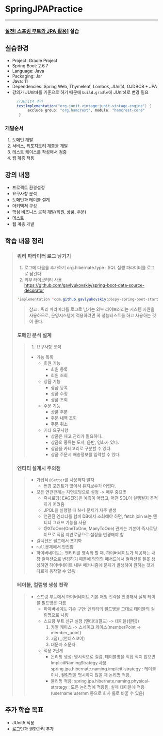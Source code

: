 # SpringJPAPractice

--------------------------------
### [실전! 스프링 부트와 JPA 활용1](https://www.inflearn.com/course/%EC%8A%A4%ED%94%84%EB%A7%81%EB%B6%80%ED%8A%B8-JPA-%ED%99%9C%EC%9A%A9-1/dashboard) 실습 <br>

## 실습환경<br>

- Project: Gradle Project
- Spring Boot: 2.6.7
- Language: Java
- Packaging: Jar
- Java: 11
- Dependencies: Spring Web, Thymeleaf, Lombok, JUnit4, OJDBC8 + JPA
- 강의가 JUnit4를 기준으로 하기 때문에 `build.gradle`에 JUnit4로 변경 필요
  ```java
    //JUnit4 추가 
    testImplementation("org.junit.vintage:junit-vintage-engine") {
         exclude group: "org.hamcrest", module: "hamcrest-core"
     }

### 개발순서<br>
1. 도메인 개발
2. 서비스, 리포지토리 계층을 개발
3. 테스트 케이스를 작성해서 검증
4. 웹 계층 적용

## 강의 내용<br>
- 프로젝트 환경설정
- 요구사항 분석
- 도메인과 테이블 설계
- 아키텍쳐 구성
- 핵심 비즈니스 로직 개발(회원, 상품, 주문)
- 테스트
- 웹 계층 개발


## 학습 내용 정리<br>
> ### 쿼리 파라미터 로그 남기기
> 1. 로그에 다음을 추가하기 org.hibernate.type : SQL 실행 파라미터를 로그로 남긴다.
> 2. 외부 라이브러리 사용</br>
     https://github.com/gavlyukovskiy/spring-boot-data-source-decorator
> ```java 
> 'implementation 'com.github.gavlyukovskiy:p6spy-spring-boot-starter:1.5.6' 
> ```
>> 참고 : 쿼리 파라미터를 로그로 남기는 외부 라이브러리는 시스템 자원을 사용하므로, 운영시스템에 적용하려면 꼭 성능테스트를 하고 사용하는 것이 좋다.
> ### 도메인 분석 설계
>> 1. 요구사항 분석
>>  - 기능 목록
>>    - 회원 기능
>>      - 회원 등록
>>      - 회원 조회
>>    - 상품 기능
>>      - 상품 등록
>>      - 상품 수정
>>      - 상품 조회
>>    - 주문 기능
>>      - 상품 주문
>>      - 주문 내역 조회
>>      - 주문 취소
>>    - 기타 요구사항
>>      - 상품은 재고 관리가 필요하다.
>>      - 상품의 종류는 도서, 음반, 영화가 있다.
>>      - 상품을 카테고리로 구분할 수 있다.
>>      - 상품 주문시 배송정보를 입력할 수 있다.
>
> ### 엔티티 설계시 주의점
>> - 가급적 `@Setter`를 사용하지 말자
>>   - 변경 포인트가 많아서 유지보수가 어렵다.
>> - 모든 연관관계는 지연로딩으로 설정 -> 매우 중요!!!
>>   - 즉시로딩( EAGER )은 예측이 어렵고, 어떤 SQL이 실행될지 추적하기 어려움
>>   - JPQL을 실행할 때 N+1 문제가 자주 발생  
>>   - 연관된 엔티티를 함께 DB에서 조회해야 하면, fetch join 또는 엔티티 그래프 기능을 사용 
>>   - @XToOne(OneToOne, ManyToOne) 관계는 기본이 즉시로딩이므로 직접 지연로딩으로 설정을 변경해야 함
>> - 컬렉션은 필드에서 초기화
>> - `null`문제에서 안전함
>> - 하이버네이트는 엔티티를 영속화 할 때, 하이버네이트가 제공하는 내장 컬랙션으로 변경하기 때문에 임의의 메서드에서 컬랙션을 잘못 생성하면
하이버네이트 내부 메커니즘에 문제가 발생하여 원하는 것과 다르게 동작할 수 있음
>
> ### 테이블, 컬럼명 생성 전략
>> - 스프링 부트에서 하이버네이트 기본 매핑 전략을 변경해서 실제 테이블 필드명은 다름
>>   - 하이버네이트 기존 구현: 엔티티의 필드명을 그대로 테이블의 컬럼명으로 사용
>>   - 스프링 부트 신규 설정 (엔티티(필드) -> 테이블(컬럼))
>>     1. 카멜 케이스 -> 스네이크 케이스(memberPoint -> member_point) 
>>     2. .(점) _(언더스코어)
>>     3. 대문자 소문자
>>   - 적용 2단계
>>     - 논리명 생성: 명시적으로 컬럼, 테이블명을 직접 적지 않으면 ImplicitNamingStrategy 사용
         spring.jpa.hibernate.naming.implicit-strategy : 테이블이나, 컬럼명을 명시하지 않을 때 논리명
         적용, 
>>     - 물리명 적용: spring.jpa.hibernate.naming.physical-strategy : 모든 논리명에 적용됨, 실제 테이블에 적용 
         (username usernm 등으로 회사 룰로 바꿀 수 있음)
## 추가 학습 목표<br>
- JUnit5 적용
- 로그인과 권한관리 추가